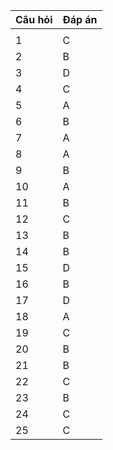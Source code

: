 | Câu hỏi | Đáp án   |
|---------|----------|
|         |          |
|1|C|
|2|B|
|3|D|
|4|C|
|5|A|
|6|B|
|7|A|
|8|A|
|9|B|
|10|A|
|11|B|
|12|C|
|13|B|
|14|B|
|15|D|
|16|B|
|17|D|
|18|A|
|19|C|
|20|B|
|21|B|
|22|C|
|23|B|
|24|C|
|25|C|
